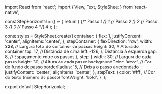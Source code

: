 import React from 'react';
import { View, Text, StyleSheet } from 'react-native';

const StepHorizontal = () => {
  return (
    <View style={styles.container}>
      <View style={styles.stepContainer}>
        {/* Passo 1 */}
        <View style={styles.step}>
          <Text style={styles.stepText}>1</Text>
        </View>
        {/* Passo 2 */}
        <View style={styles.step}>
          <Text style={styles.stepText}>2</Text>
        </View>
        {/* Passo 3 */}
        <View style={styles.step}>
          <Text style={styles.stepText}>3</Text>
        </View>
        {/* Passo 4 */}
        <View style={styles.step}>
          <Text style={styles.stepText}>4</Text>
        </View>
      </View>
    </View>
  );
};

const styles = StyleSheet.create({
  container: {
    flex: 1,
    justifyContent: 'center',
    alignItems: 'center',
  },
  stepContainer: {
    flexDirection: 'row',
    width: 328, // Largura total do container de passos
    height: 30, // Altura do container
    top: 17, // Distância de cima
    left: -126, // Distância à esquerda
    gap: 8, // Espaçamento entre os passos
  },
  step: {
    width: 30, // Largura de cada passo
    height: 30, // Altura de cada passo
    backgroundColor: '#ccc', // Cor de fundo do passo
    borderRadius: 15, // Deixa o passo arredondado
    justifyContent: 'center',
    alignItems: 'center',
  },
  stepText: {
    color: '#fff', // Cor do texto (número do passo)
    fontWeight: 'bold',
  }
});

export default StepHorizontal;
